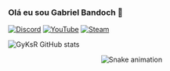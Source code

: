 ### Olá eu sou Gabriel Bandoch 👋

[![Discord](https://img.shields.io/badge/Discord-7289DA?style=for-the-badge&logo=discord&logoColor=white)](https://discord.gg/MtmfFMrQxf)
[![YouTube](https://img.shields.io/badge/YouTube-FF0000?style=for-the-badge&logo=youtube&logoColor=white)](https://www.youtube.com/channel/UCdD2q8MfymjMBv1AsvZdjQw)
[![Steam](https://img.shields.io/badge/Steam-000000?style=for-the-badge&logo=steam&logoColor=white)](https://steamcommunity.com/id/GyKsR/)

![GyKsR GitHub stats](https://github-readme-stats.vercel.app/api?username=GyKsR&show_icons=true&theme=radical)

<div align="center">
  
  ![Snake animation](https://github.com/danielbped/danielbped/blob/output/github-contribution-grid-snake.svg)
  
</div>
